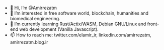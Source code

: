 - 👋 Hi, I’m @Amirrezatm
- 👀 I’m interested in free software world, blockchain, humanities and biomedical engineering.
- 🌱 I’m currently learning Rust/Actix/WASM, Debian GNU/Linux and front-end web development (Vanilla Javascript).
- 📫 How to reach me: twitter.com/elamir_ir, linkedin.com/amirrezatm, amirrezatm.blog.ir
